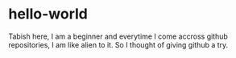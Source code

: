 # hello-world
Tabish here, I am a beginner and everytime I come accross github repositories, I am like alien to it. So I thought of giving github a try.
